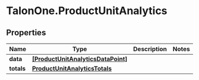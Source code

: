 # TalonOne.ProductUnitAnalytics

## Properties

Name | Type | Description | Notes
------------ | ------------- | ------------- | -------------
**data** | [**[ProductUnitAnalyticsDataPoint]**](ProductUnitAnalyticsDataPoint.md) |  | 
**totals** | [**ProductUnitAnalyticsTotals**](ProductUnitAnalyticsTotals.md) |  | 


